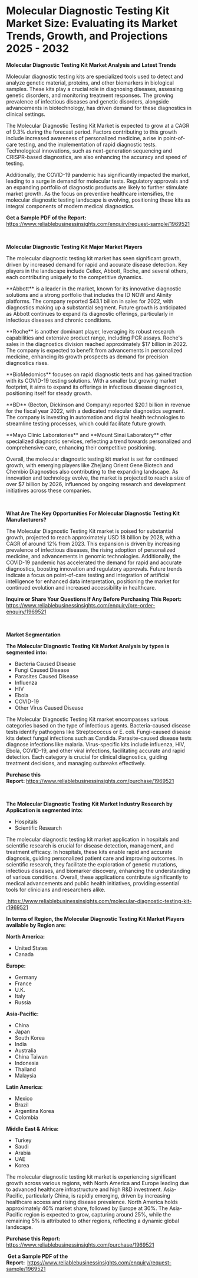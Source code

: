 <p><h1>Molecular Diagnostic Testing Kit Market Size: Evaluating its Market Trends, Growth, and Projections 2025 - 2032</h1></p><p><strong>Molecular Diagnostic Testing Kit Market Analysis and Latest Trends</strong></p>
<p><p>Molecular diagnostic testing kits are specialized tools used to detect and analyze genetic material, proteins, and other biomarkers in biological samples. These kits play a crucial role in diagnosing diseases, assessing genetic disorders, and monitoring treatment responses. The growing prevalence of infectious diseases and genetic disorders, alongside advancements in biotechnology, has driven demand for these diagnostics in clinical settings.</p><p>The Molecular Diagnostic Testing Kit Market is expected to grow at a CAGR of 9.3% during the forecast period. Factors contributing to this growth include increased awareness of personalized medicine, a rise in point-of-care testing, and the implementation of rapid diagnostic tests. Technological innovations, such as next-generation sequencing and CRISPR-based diagnostics, are also enhancing the accuracy and speed of testing.</p><p>Additionally, the COVID-19 pandemic has significantly impacted the market, leading to a surge in demand for molecular tests. Regulatory approvals and an expanding portfolio of diagnostic products are likely to further stimulate market growth. As the focus on preventive healthcare intensifies, the molecular diagnostic testing landscape is evolving, positioning these kits as integral components of modern medical diagnostics.</p></p>
<p><strong>Get a Sample PDF of the Report:&nbsp;</strong> <a href="https://www.reliablebusinessinsights.com/enquiry/request-sample/1969521?utm_campaign=2750&utm_medium=2&utm_source=Github&utm_content=ia&utm_term=16042025&utm_id=molecular-diagnostic-testing-kit">https://www.reliablebusinessinsights.com/enquiry/request-sample/1969521</a></p>
<p>&nbsp;</p>
<p><strong>Molecular Diagnostic Testing Kit Major Market Players</strong></p>
<p><p>The molecular diagnostic testing kit market has seen significant growth, driven by increased demand for rapid and accurate disease detection. Key players in the landscape include Cellex, Abbott, Roche, and several others, each contributing uniquely to the competitive dynamics.</p><p>**Abbott** is a leader in the market, known for its innovative diagnostic solutions and a strong portfolio that includes the ID NOW and Alinity platforms. The company reported $43.1 billion in sales for 2022, with diagnostics making up a substantial segment. Future growth is anticipated as Abbott continues to expand its diagnostic offerings, particularly in infectious diseases and chronic conditions.</p><p>**Roche** is another dominant player, leveraging its robust research capabilities and extensive product range, including PCR assays. Roche's sales in the diagnostics division reached approximately $17 billion in 2022. The company is expected to benefit from advancements in personalized medicine, enhancing its growth prospects as demand for precision diagnostics rises.</p><p>**BioMedomics** focuses on rapid diagnostic tests and has gained traction with its COVID-19 testing solutions. With a smaller but growing market footprint, it aims to expand its offerings in infectious disease diagnostics, positioning itself for steady growth.</p><p>**BD** (Becton, Dickinson and Company) reported $20.1 billion in revenue for the fiscal year 2022, with a dedicated molecular diagnostics segment. The company is investing in automation and digital health technologies to streamline testing processes, which could facilitate future growth.</p><p>**Mayo Clinic Laboratories** and **Mount Sinai Laboratory** offer specialized diagnostic services, reflecting a trend towards personalized and comprehensive care, enhancing their competitive positioning.</p><p>Overall, the molecular diagnostic testing kit market is set for continued growth, with emerging players like Zhejiang Orient Gene Biotech and Chembio Diagnostics also contributing to the expanding landscape. As innovation and technology evolve, the market is projected to reach a size of over $7 billion by 2026, influenced by ongoing research and development initiatives across these companies.</p></p>
<p>&nbsp;</p>
<p><strong>What Are The Key Opportunities For Molecular Diagnostic Testing Kit Manufacturers?</strong></p>
<p><p>The Molecular Diagnostic Testing Kit market is poised for substantial growth, projected to reach approximately USD 18 billion by 2028, with a CAGR of around 12% from 2023. This expansion is driven by increasing prevalence of infectious diseases, the rising adoption of personalized medicine, and advancements in genomic technologies. Additionally, the COVID-19 pandemic has accelerated the demand for rapid and accurate diagnostics, boosting innovation and regulatory approvals. Future trends indicate a focus on point-of-care testing and integration of artificial intelligence for enhanced data interpretation, positioning the market for continued evolution and increased accessibility in healthcare.</p></p>
<p><strong>Inquire or Share Your Questions If Any Before Purchasing This Report:</strong> <a href="https://www.reliablebusinessinsights.com/enquiry/pre-order-enquiry/1969521?utm_campaign=2750&utm_medium=2&utm_source=Github&utm_content=ia&utm_term=16042025&utm_id=molecular-diagnostic-testing-kit">https://www.reliablebusinessinsights.com/enquiry/pre-order-enquiry/1969521</a></p>
<p>&nbsp;</p>
<p><strong>Market Segmentation</strong></p>
<p><strong>The Molecular Diagnostic Testing Kit Market Analysis by types is segmented into:</strong></p>
<p><ul><li>Bacteria Caused Disease</li><li>Fungi Caused Disease</li><li>Parasites Caused Disease</li><li>Influenza</li><li>HIV</li><li>Ebola</li><li>COVID-19</li><li>Other Virus Caused Disease</li></ul></p>
<p><p>The Molecular Diagnostic Testing Kit market encompasses various categories based on the type of infectious agents. Bacteria-caused disease tests identify pathogens like Streptococcus or E. coli. Fungi-caused disease kits detect fungal infections such as Candida. Parasite-caused disease tests diagnose infections like malaria. Virus-specific kits include influenza, HIV, Ebola, COVID-19, and other viral infections, facilitating accurate and rapid detection. Each category is crucial for clinical diagnostics, guiding treatment decisions, and managing outbreaks effectively.</p></p>
<p><strong>Purchase this Report:&nbsp;</strong><a href="https://www.reliablebusinessinsights.com/purchase/1969521?utm_campaign=2750&utm_medium=2&utm_source=Github&utm_content=ia&utm_term=16042025&utm_id=molecular-diagnostic-testing-kit">https://www.reliablebusinessinsights.com/purchase/1969521</a></p>
<p>&nbsp;</p>
<p><strong>The Molecular Diagnostic Testing Kit Market Industry Research by Application is segmented into:</strong></p>
<p><ul><li>Hospitals</li><li>Scientific Research</li></ul></p>
<p><p>The molecular diagnostic testing kit market application in hospitals and scientific research is crucial for disease detection, management, and treatment efficacy. In hospitals, these kits enable rapid and accurate diagnosis, guiding personalized patient care and improving outcomes. In scientific research, they facilitate the exploration of genetic mutations, infectious diseases, and biomarker discovery, enhancing the understanding of various conditions. Overall, these applications contribute significantly to medical advancements and public health initiatives, providing essential tools for clinicians and researchers alike.</p></p>
<p><a href="https://www.reliablebusinessinsights.com/molecular-diagnostic-testing-kit-r1969521?utm_campaign=2750&utm_medium=2&utm_source=Github&utm_content=ia&utm_term=16042025&utm_id=molecular-diagnostic-testing-kit">&nbsp;https://www.reliablebusinessinsights.com/molecular-diagnostic-testing-kit-r1969521</a></p>
<p><strong>In terms of Region, the Molecular Diagnostic Testing Kit Market Players available by Region are:</strong></p>
<p>
    <p> <strong> North America: </strong>
        <ul>
            <li>United States</li>
            <li>Canada</li>
        </ul>
        </p> 
    <p> <strong> Europe: </strong>
        <ul>
            <li>Germany</li>
            <li>France</li>
            <li>U.K.</li>
            <li>Italy</li>
            <li>Russia</li>
        </ul>
        </p> 
    <p> <strong> Asia-Pacific: </strong>
        <ul>
            <li>China</li>
            <li>Japan</li>
            <li>South Korea</li>
            <li>India</li>
            <li>Australia</li>
            <li>China Taiwan</li>
            <li>Indonesia</li>
            <li>Thailand</li>
            <li>Malaysia</li>
        </ul>
        </p> 
    <p> <strong> Latin America: </strong>
        <ul>
            <li>Mexico</li>
            <li>Brazil</li>
            <li>Argentina Korea</li>
            <li>Colombia</li>
        </ul>
        </p> 
    <p> <strong> Middle East & Africa: </strong>
        <ul>
            <li>Turkey</li>
            <li>Saudi</li>
            <li>Arabia</li>
            <li>UAE</li>
            <li>Korea</li>
        </ul>
    </p>
    </p>
<p><p>The molecular diagnostic testing kit market is experiencing significant growth across various regions, with North America and Europe leading due to advanced healthcare infrastructure and high R&D investment. Asia-Pacific, particularly China, is rapidly emerging, driven by increasing healthcare access and rising disease prevalence. North America holds approximately 40% market share, followed by Europe at 30%. The Asia-Pacific region is expected to grow, capturing around 25%, while the remaining 5% is attributed to other regions, reflecting a dynamic global landscape.</p></p>
<p><strong>Purchase this Report: </strong><a href="https://www.reliablebusinessinsights.com/purchase/1969521?utm_campaign=2750&utm_medium=2&utm_source=Github&utm_content=ia&utm_term=16042025&utm_id=molecular-diagnostic-testing-kit">https://www.reliablebusinessinsights.com/purchase/1969521</a></p>
<p>&nbsp;<strong>Get a Sample PDF of the Report:&nbsp;&nbsp;</strong><a href="https://www.reliablebusinessinsights.com/enquiry/request-sample/1969521?utm_campaign=2750&utm_medium=2&utm_source=Github&utm_content=ia&utm_term=16042025&utm_id=molecular-diagnostic-testing-kit">https://www.reliablebusinessinsights.com/enquiry/request-sample/1969521</a></p>
<p><strong></strong></p>
<p><p></p><p></p><p></p></p>